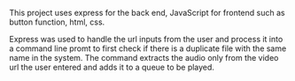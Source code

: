 This project uses express for the back end, JavaScript for frontend such as button function, html, css.

Express was used to handle the url inputs from the user and process it into a command line promt to 
first check if there is a duplicate file with the same name in the system. The command extracts the audio only from the 
video url the user entered and adds it to a queue to be played.
